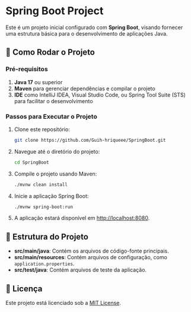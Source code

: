 # Spring Boot Project

Este é um projeto inicial configurado com **Spring Boot**, visando fornecer uma estrutura básica para o desenvolvimento de aplicações Java.

## 🚀 Como Rodar o Projeto

### Pré-requisitos

1. **Java 17** ou superior
2. **Maven** para gerenciar dependências e compilar o projeto
3. **IDE** como IntelliJ IDEA, Visual Studio Code, ou Spring Tool Suite (STS) para facilitar o desenvolvimento

### Passos para Executar o Projeto

1. Clone este repositório:

   ```bash
   git clone https://github.com/Guih-hriqueee/SpringBoot.git
   ```

2. Navegue até o diretório do projeto:

   ```bash
   cd SpringBoot
   ```

3. Compile o projeto usando Maven:

   ```bash
   ./mvnw clean install
   ```

4. Inicie a aplicação Spring Boot:

   ```bash
   ./mvnw spring-boot:run
   ```

5. A aplicação estará disponível em [http://localhost:8080](http://localhost:8080).

## 📂 Estrutura do Projeto

- **src/main/java**: Contém os arquivos de código-fonte principais.
- **src/main/resources**: Contém arquivos de configuração, como `application.properties`.
- **src/test/java**: Contém arquivos de teste da aplicação.

## 📜 Licença

Este projeto está licenciado sob a [MIT License](LICENSE).
